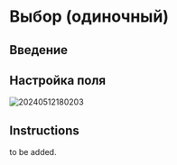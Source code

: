 # Выбор (одиночный)

## Введение

## Настройка поля

![20240512180203](https://static-docs.nocobase.com/20240512180203.png)

## Instructions

to be added.
